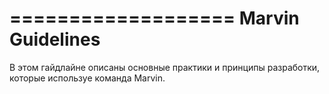===================
 Marvin Guidelines
===================
В этом гайдлайне описаны основные практики и принципы разработки, которые используе команда Marvin. 

